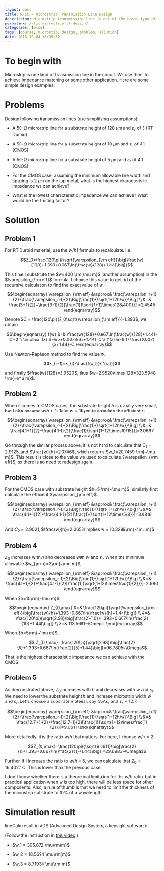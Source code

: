 ```yaml
---
layout: post
title: RFIC - Microstrip Transmission Line Design
description: Microstrip transmission line is one of the basic type of transmission line in RF integrated circuit. Here is a basic/simple design example of it. This is a homework for course ECE810 RF Integrated Circuits in MSU.
permalink: /rfic-microstrip-tl-design/
categories: [blog]
tags: [course, microstip, design, problem, solution]
date: 2016-10-04 16:35:32
---
```



# To begin with

Microstrip is one kind of transmission line in the circuit. We use them to achieve impedance matching or some other application. Here are some simple design examples.

# Problems

Design following transmission lines (use simplifying assumptions):
	
- A 50-$\Omega$ microstrip line for a substrate height of 128 $\mu$m and $\varepsilon_r$ of 3 (RT Duroid)

- A 50-$\Omega$ microstrip line for a substrate height of 10 $\mu$m and $\varepsilon_r$ of 4.1 (CMOS)

- A 50-$\Omega$ microstrip line for a substrate height of 5 $\mu$m and $\varepsilon_r$ of 4.1 (CMOS)

- For the CMOS case, assuming the minimum allowable line width and spacing  is 2 $\mu$m on the top metal, what is the highest characteristic impedance we can achieve?
	
- What is the lowest characteristic impedance we can achieve? What would be the limiting factor?


# Solution
		
## Problem 1

For RT Duroid material, use the $w/h1$ formula to recalculate. i.e.
		
$$Z_0=\frac{120\pi}{\sqrt{\varepsilon_{\rm eff}}\big[\frac{w}{128}+1.393+0.667\ln(\frac{w}{128}+1.44)\big]}$$
		
This time I substitute the $w=400 \rm{\mu m}$ (another assumption) in the $\varepsilon_{\rm eff}$ formula. I choose this value to get rid of the recursive calculation to find the exact value of $w$.

$$\begin{eqnarray}
	\varepsilon_{\rm eff} &\approx& \frac{\varepsilon_r+1}{2}+\frac{\varepsilon_r-1}{2}\Big[\frac{1}{\sqrt{1+12h/w}}\Big] \\
	&=& \frac{3+1}{2}+\frac{3-1}{2}[\frac{1}{\sqrt{1+12\times128/400}}] =2.4545
\end{eqnarray}$$
		
Denote $C = \frac{120\pi}{Z_0\sqrt{\varepsilon_{\rm eff}}}-1.393$, we obtain

$$\begin{eqnarray}
	f(w) &=& \frac{w}{128}+0.667\ln(\frac{w}{128}+1.44)-C=0 \\
	\implies f(x) &=& x+0.667\ln(x+1.44)-C \\
	f'(x) &=& 1+\frac{0.667}{x+1.44}-C
\end{eqnarray}$$
		
Use Newton-Raphson method to find the value $w$.
		
$$x_{i+1}=x_{i}-\frac{f(x_i)}{f'(x_i)}$$
		
and finally $\frac{w}{128}=2.9520$, thus $w=2.9520\times 128=320.5948 \rm{~\mu m}$. 
		
## Problem 2

When it comes to CMOS cases, the substrate height $h$ is usually very small, but I also assume $w/h>1$. Take $w=15 {~\mu m}$ to calculate the efficient $\varepsilon$.

$$\begin{eqnarray}
	\varepsilon_{\rm eff} &\approx& \frac{\varepsilon_r+1}{2}+\frac{\varepsilon_r-1}{2}\Big[\frac{1}{\sqrt{1+12h/w}}\Big] \\
	&=& \frac{4.1+1}{2}+\frac{4.1-1}{2}[\frac{1}{\sqrt{1+12\times10/15}}]=3.0667
\end{eqnarray}$$
		
Go through the similar process above, it is not hard to calculate that $C_1=2.9125$, and $\frac{w}{h}=2.0746$, which returns $w_1=20.7459 \rm{~\mu m}$. This result is close to the value we used to calculate $\varepsilon_{\rm eff}$, so there is no need to redesign again.
		
## Problem 3

For the CMOS case with substrate height $h=5 \rm{~\mu m}$, similarly first calculate the efficient $\varepsilon_{\rm eff}$.

$$\begin{eqnarray}
	\varepsilon_{\rm eff} &\approx& \frac{\varepsilon_r+1}{2}+\frac{\varepsilon_r-1}{2}\Big[\frac{1}{\sqrt{1+12h/w}}\Big] \\
	&=& \frac{4.1+1}{2}+\frac{4.1-1}{2}[\frac{1}{\sqrt{1+12\times5/8}}]=3.0816
\end{eqnarray}$$
		
And $C_2=2.9021$, $\frac{w}{h}=2.0658\implies w = 10.3289\rm{~\mu m}$.
		
## Problem 4

$Z_0$ increases with $h$ and decreases with $w$ and $\varepsilon_r$. When the minimum allowable $w_{\min}=2\rm{~\mu m}$,

$$\begin{eqnarray}
	\varepsilon_{\rm eff} &\approx& \frac{\varepsilon_r+1}{2}+\frac{\varepsilon_r-1}{2}\Big[\frac{1}{\sqrt{1+12h/w}}\Big] \\
	&=& \frac{4.1+1}{2}+\frac{4.1-1}{2}[\frac{1}{\sqrt{1+12\times\frac{1}{2}}}]=2.980
\end{eqnarray}$$
	
When $h=10\rm{~\mu m}$,

$$\begin{eqnarray}
	Z_{0,\max} &=& \frac{120\pi}{\sqrt{\varepsilon_{\rm eff}}\big[\frac{w}{h}+1.393+0.667\ln(\frac{w}{h}+1.44)\big]} \\
	&=& \frac{120\pi}{\sqrt{2.98}\big[\frac{2}{10}+1.393+0.667\ln(\frac{2}{10}+1.44)\big]} \\
	&=& 113.5691~\Omega.
\end{eqnarray}$$
	
When $h=5\rm{~\mu m}$,
	

$$ Z_{0,\max}=\frac{120\pi}{\sqrt{2.98}\big[\frac{2}{5}+1.393+0.667\ln(\frac{2}{5}+1.44)\big]}=96.7805~\Omega$$
	
That is the highest characteristic impedance we can achieve with the CMOS.
	
## Problem 5

As demonstrated above, $Z_0$ increases with $h$ and decreases with $w$ and $\varepsilon_r$. We need to lower the substrate height $h$ and increase microstrip width $w$ and $\varepsilon_r$. Let's choose a substrate material, say GaAs, and $\varepsilon_r=12.7$. 

$$\begin{eqnarray}
	\varepsilon_{\rm eff} &\approx& \frac{\varepsilon_r+1}{2}+\frac{\varepsilon_r-1}{2}\Big[\frac{1}{\sqrt{1+12h/w}}\Big] \\
	&=& \frac{12.7+1}{2}+\frac{12.7-1}{2}[\frac{1}{\sqrt{1+12\times\frac{1}{2}}}]=9.0611
\end{eqnarray}$$
	
More detailedly, it is the ratio $w/h$ that matters. For here, I choose $w/h=2$.
	
$$Z_{0,\max}=\frac{120\pi}{\sqrt{9.0611}\big[\frac{2}{1}+1.393+0.667\ln(\frac{2}{1}+1.44)\big]}=29.6983~\Omega$$
	
Further, if I increase the ratio to $w/h=5$, we can calculate that $Z_0=16.4027~\Omega$. This is lower than the previous case. 
	
I don't know whether there is a theoretical limitation for the $w/h$ ratio, but in practical application when $w$ is too high, there will be less space for other components. Also, a rule of thumb is that we need to limit the thickness of the microstrip substrate to 10% of a wavelength.
	
# Simulation result

lineCalc result in ADS (Advanced Design System, a keysight software):

(Follow the instruction in [this video](https://youtu.be/Oz1qsJD64Cs?list=PLxFNoL2xzVKZtJBYXeERgkMTfC8W-4HQ3).)

- $w_1 = 305.872 \mu\rm{m}$

- $w_2 = 18.5694 \mu\rm{m}$

- $w_3 = 8.71934 \mu\rm{m}$